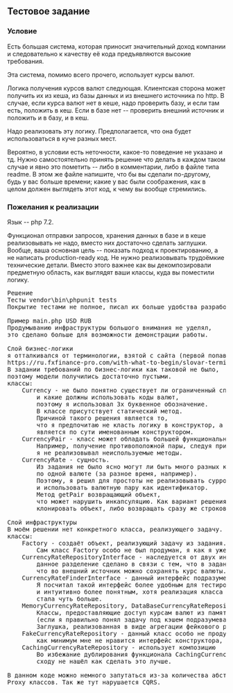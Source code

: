 ## Тестовое задание

### Условие

Есть большая система, которая приносит значительный доход компании и следовательно к качеству её кода предъявляются высокие требования.

Эта система, помимо всего прочего, использует курсы валют.

Логика получения курсов валют следующая. Клиентская сторона может получить их из кеша, из базы данных и из внешнего источника по http. В случае, если курса валют нет в кеше, надо проверить базу, и если там есть, положить в кеш. Если в базе нет -- проверить внешний источник и положить и в базу, и в кеш.

Надо реализовать эту логику. Предполагается, что она будет использоваться в куче разных мест.

Вероятно, в условии есть неточности, какое-то поведение не указано и тд. Нужно самостоятельно принять решение что делать в каждом таком случае и явно это пометить -- либо в комментарии, либо в файле типа readme. В этом же файле напишите, что бы вы сделали по-другому, будь у вас больше времени; какие у вас были соображения, как в целом должен выглядеть этот код, к чему вы вообще стремились.

### Пожелания к реализации

Язык -- php 7.2.

Функционал отправки запросов, хранения данных в базе и в кеше реализовывать не надо, вместо них достаточно сделать заглушки. Вообще, ваша основная цель -- показать подход к проектированию, а не написать production-ready код. Не нужно реализовывать трудоёмкие технические детали. Вместо этого важнее как вы декомпозировали предметную область, как выглядят ваши классы, куда вы поместили логику.


<pre>Решение
Тесты vendor\bin\phpunit tests
Покрытие тестами не полное, писал их больше удобства разработки.

Пример main.php USD RUB
Продумыванию инфраструктуры большого внимания не уделял,
это сделано больше для возможности демонстрации работы.

Слой бизнес-логики
я отталкивался от терминологии, взятой с сайта (первой попавшейся ссылки)
https://ru.fxfinance-pro.com/with-what-to-begin/slovar-terminov.php
В задании требований по бизнес-логики как таковой не было,
поэтому модели получились достаточно пустыми.
классы:
	Currency - не было понятно существует ли ограниченный список валют,
		и какие должны использовать коды валют,
		поэтому я использовал 3х буквенное обозначение.
		В классе присутствует статический метод.
		Причиной такого решения является то,
		что я предпочитаю не класть логику в конструктор, а данный статический метод,
		является по сути именованным конструктором.
	CurrencyPair - класс может обладать большей функциональностью,
		Например, получение противоположной пары, следуя принципу yagni
		я не реализовывал неиспользуемые методы.
	CurrencyRate - сущность.
		Из задания не было ясно могут ли быть много разных курсов
		по одной валюте (за разное время, например).
		Поэтому, я решил для простоты не реализовывать суррогатный ключ,
		и использовать валютную пару как идентификатор.
		Метод getPair возвращающий объект,
		что может нарушить инкапсуляцию. Как вариант решения проблемы,
		клонировать объект, либо возвращать сразу же строковое представление.

Слой инфраструктуры
В моём решении нет конкретного класса, реализующего задачу.
классы:
	Factory - создаёт объект, реализующий задачу из задания.
		Сам класс Factory особо не был продуман, я как я уже писал выше.
	CurrencyRateRepositoryInterface - наследуется от двух интерфейсов,
		данное разделение сделано в связи с тем, что в задании не упоминалось,
		что во внешний источник можно сохранять курс валюты.
	CurrencyRateFinderInterface - данный интерфейс подразумевает возврат null.
		Я посчитал такой интерфейс более удобным для тестирования,
		и интуитивно более понятным, хотя реализация класса CachingCurrencyRateFinder
		стала чуть больше.
	MemoryCurrencyRateRepository, DataBaseCurrencyRateRepository, RemoteServiceCurrencyRateFinder - 
		Классы, предоставляющие доступ курсам валют из памяти, базы и внешнего источника.
		(если я правильно понял задачу под кэшем подразумевалось хранение в оперативной памяти)
		Заглушка, реализованная в виде агрегации фейкового репозитория.
	FakeCurrencyRateRepository - данный класс особо не продумывался, реализован для теста,
		как минимум мне не нравится интерфейс конструктора, требующий знание реализации.
	CachingCurrencyRateRepository - использует композицию
		Во избежание дублирования функционала CachingCurrencyRateFinder,
		сходу не нашёл как сделать это лучше.

В данном коде можно немного запутаться из-за количества абстракций,
Proxy классов. Так же тут нарушается CQRS.
</pre>
